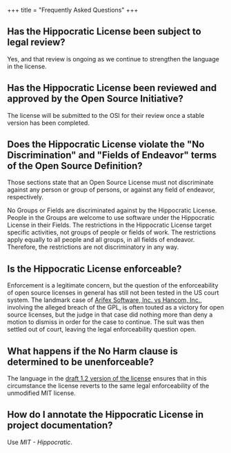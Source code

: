 +++
title = "Frequently Asked Questions"
+++

## Has the Hippocratic License been subject to legal review?
Yes, and that review is ongoing as we continue to strengthen the language in the license.

## Has the Hippocratic License been reviewed and approved by the Open Source Initiative?
The license will be submitted to the OSI for their review once a stable version has been completed.

## Does the Hippocratic License violate the "No Discrimination" and "Fields of Endeavor" terms of the Open Source Definition?
Those sections state that an Open Source License must not discriminate against any person or group of persons, or against any field of endeavor, respectively.

No Groups or Fields are discriminated against by the Hippocratic License. People in the Groups are welcome to use software under the Hippocratic License in their Fields. The restrictions in the Hippocratic License target specific activities, not groups of people or fields of work. The restrictions apply equally to all people and all groups, in all fields of endeavor. Therefore, the restrictions are not discriminatory in any way.

## Is the Hippocratic License enforceable?
Enforcement is a legitimate concern, but the question of the enforceability of open source licenses in general has still not been tested in the US court system. The landmark case of [Arifex Software, Inc. vs Hancom, Inc.](https://www.synopsys.com/blogs/software-security/breach-gpl-license-breach-contract/), involving the alleged breach of the GPL, is often touted as a victory for open source licenses, but the judge in that case did nothing more than deny a motion to dismiss in order for the case to continue. The suit was then settled out of court, leaving the legal enforceability question open.

## What happens if the No Harm clause is determined to be unenforceable?
The language in the [draft 1.2 version of the license](https://github.com/ContributorCovenant/hippocratic-license/pull/28) ensures that in this circumstance the license reverts to the same legal enforceability of the unmodified MIT license.

## How do I annotate the Hippocratic License in project documentation?
Use *MIT - Hippocratic*.
